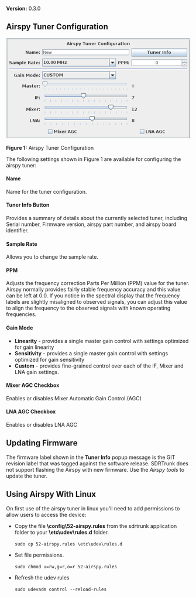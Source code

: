 **Version:** 0.3.0

Airspy Tuner Configuration
---

![Figure 1: Airspy Tuner Configuration](images/Airspy_V0.3.0.png)

**Figure 1:** Airspy Tuner Configuration


The following settings shown in Figure 1 are available for configuring the airspy tuner:

#### Name
Name for the tuner configuration. 

#### Tuner Info Button
Provides a summary of details about the currently selected tuner, including Serial number, Firmware
version, airspy part number, and airspy board identifier.

#### Sample Rate
Allows you to change the sample rate.

#### PPM
Adjusts the frequency correction Parts Per Million (PPM) value for the tuner.  Airspy normally
provides fairly stable frequency accuracy and this value can be left at 0.0.  If you notice in
the spectral display that the frequency labels are slightly misaligned to observed signals, you
can adjust this value to align the frequency to the observed signals with known operating 
frequencies.

#### Gain Mode
* **Linearity** - provides a single master gain control with settings optimized for gain linearity
* **Sensitivity** - provides a single master gain control with settings optimized for gain sensitivity
* **Custom** - provides fine-grained control over each of the IF, Mixer and LNA gain settings.

#### Mixer AGC Checkbox
Enables or disables Mixer Automatic Gain Control (AGC)

#### LNA AGC Checkbox
Enables or disables LNA AGC


Updating Firmware
---
The firmware label shown in the **Tuner Info** popup message is the GIT revision label that was
tagged against the software release.  SDRTrunk does not support flashing the Airspy with new firmware.  Use 
the _Airspy tools_ to update the tuner.

Using Airspy With Linux
---
On first use of the airspy tuner in linux you'll need to add permissions to allow users to access 
the device:

* Copy the file **\config\52-airspy.rules** from the sdrtrunk application folder to your **\etc\udev\rules.d** folder.
 
    `sudo cp 52-airspy.rules \etc\udev\rules.d`

* Set file permissions.

    `sudo chmod u=rw,g=r,o=r 52-airspy.rules`

* Refresh the udev rules

    `sudo udevadm control --reload-rules`
